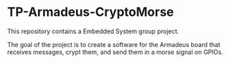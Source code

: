# TP-Armadeus-CryptoMorse
This repository contains a Embedded System group project. 

The goal of the project is to create a software for the Armadeus board that receives messages, crypt them, and send them in a morse signal on GPIOs.

